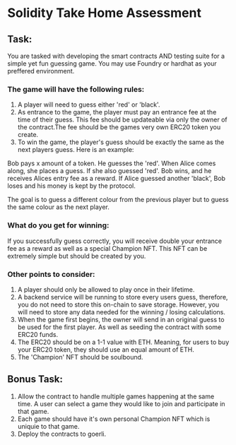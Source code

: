 # Solidity Take Home Assessment

## Task:

You are tasked with developing the smart contracts AND testing suite for a simple yet fun guessing game. You may use Foundry or hardhat as your preffered environment.

### The game will have the following rules: 

1. A player will need to guess either 'red' or 'black'. 
2. As entrance to the game, the player must pay an entrance fee at the time of their guess. This fee should be updateable via only the owner of the contract.The fee should be the games very own ERC20 token you create.
3. To win the game, the player's guess should be exactly the same as the next players guess. Here is an example:

Bob pays x amount of a token. He guesses the 'red'. When Alice comes along, she places a guess. If she also guessed 'red'. Bob wins, and he receives Alices entry fee as a reward. If Alice guessed another 'black', Bob loses and his money is kept by the protocol.

The goal is to guess a different colour from the previous player but to guess the same colour as the next player.

### What do you get for winning:

If you successfully guess correctly, you will receive double your entrance fee as a reward as well as a special Champion NFT. This NFT can be extremely simple but should be created by you. 

### Other points to consider:

1. A player should only be allowed to play once in their lifetime.
2. A backend service will be running to store every users guess, therefore, you do not need to store this on-chain to save storage. However, you will need to store any data needed for the winning / losing calculations.
4. When the game first begins, the owner will send in an original guess to be used for the first player. As well as seeding the contract with some ERC20 funds.
5. The ERC20 should be on a 1-1 value with ETH. Meaning, for users to buy your ERC20 token, they should use an equal amount of ETH.
6. The 'Champion' NFT should be soulbound.

## Bonus Task:

1. Allow the contract to handle multiple games happening at the same time. A user can select a game they would like to join and participate in that game.
2. Each game should have it's own personal Champion NFT which is uniquie to that game.
3. Deploy the contracts to goerli.
